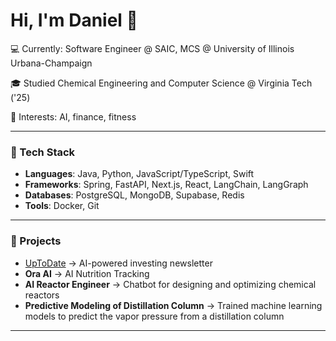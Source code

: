 # Hi, I'm Daniel 👋  
💻 Currently: Software Engineer @ SAIC, MCS @ University of Illinois Urbana-Champaign

🎓 Studied Chemical Engineering and Computer Science @ Virginia Tech ('25)

🚀 Interests: AI, finance, fitness


---

### 🔧 Tech Stack
- **Languages**: Java, Python, JavaScript/TypeScript, Swift  
- **Frameworks**: Spring, FastAPI, Next.js, React, LangChain, LangGraph
- **Databases**: PostgreSQL, MongoDB, Supabase, Redis
- **Tools**: Docker, Git

---

### 📌 Projects
- [UpToDate](https://joinuptodate.com) → AI-powered investing newsletter  
- **Ora AI** → AI Nutrition Tracking
- **AI Reactor Engineer** → Chatbot for designing and optimizing chemical reactors
- **Predictive Modeling of Distillation Column** → Trained machine learning models to predict the vapor pressure from a distillation column

---
